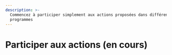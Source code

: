 ```yaml
---
description: >-
  Commencez à participer simplement aux actions proposées dans différents
  programmes
---
```


# Participer aux actions (en cours)

